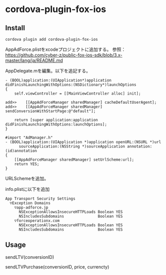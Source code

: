 # cordova-plugin-fox-ios

## Install

```
cordova plugin add cordova-plugin-fox-ios
```

AppAdForce.plistをxcodeプロジェクトに追加する。
参照：https://github.com/cyber-z/public-fox-ios-sdk/blob/3.x-master/lang/ja/README.md


AppDelegate.mを編集。以下を追記する。

```
- (BOOL)application:(UIApplication*)application didFinishLaunchingWithOptions:(NSDictionary*)launchOptions
{
    self.viewController = [[MainViewController alloc] init];

add>>    [[AppAdForceManager sharedManager] cacheDefaultUserAgent];
add>>    [[AppAdForceManager sharedManager] sendConversionWithStartPage:@"default"];

    return [super application:application didFinishLaunchingWithOptions:launchOptions];
}

```

```
#import "AdManager.h"
- (BOOL)application:(UIApplication *)application openURL:(NSURL *)url
      sourceApplication:(NSString *)sourceApplication annotation:(id)annotation
{
    [[AppAdForceManager sharedManager] setUrlScheme:url];
    return YES;
}
```

URLSchemeを追加。

info.plistに以下を追加

```
App Transport Security Settings
  ▽Exception Domains
    ▽app-adforce.jp
      NSExceptionAllowsInsecureHTTPLoads Boolean YES
      NSIncludesSubdomains               Boolean YES
    ▽forceoperationx.com
      NSExceptionAllowsInsecureHTTPLoads Boolean YES
      NSIncludesSubdomains               Boolean YES
```

## Usage

sendLTV(conversionID)

sendLTVPurchase(conversionID, price, currencty)

